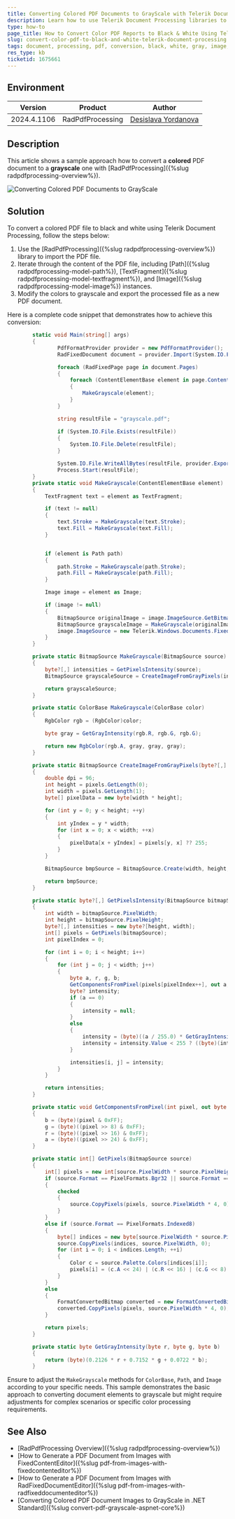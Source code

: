 ```yaml
---
title: Converting Colored PDF Documents to GrayScale with Telerik Document Processing
description: Learn how to use Telerik Document Processing libraries to convert color PDF reports into black and white format.
type: how-to
page_title: How to Convert Color PDF Reports to Black & White Using Telerik Document Processing
slug: convert-color-pdf-to-black-and-white-telerik-document-processing
tags: document, processing, pdf, conversion, black, white, gray, image, convert
res_type: kb
ticketid: 1675661
---
```


## Environment

| Version | Product | Author | 
| ---- | ---- | ---- | 
| 2024.4.1106| RadPdfProcessing |[Desislava Yordanova](https://www.telerik.com/blogs/author/desislava-yordanova)| 

## Description

This article shows a sample approach how to convert a **colored** PDF document to a **grayscale** one with [RadPdfProcessing]({%slug radpdfprocessing-overview%}). 

![Converting Colored PDF Documents to GrayScale](images/convert-grascale-pdf.png)   

## Solution

To convert a colored PDF file to black and white using Telerik Document Processing, follow the steps below:

1. Use the [RadPdfProcessing]({%slug radpdfprocessing-overview%}) library to import the PDF file.
2. Iterate through the content of the PDF file, including [Path]({%slug radpdfprocessing-model-path%}), [TextFragment]({%slug radpdfprocessing-model-textfragment%}), and [Image]({%slug radpdfprocessing-model-image%}) instances.
3. Modify the colors to grayscale and export the processed file as a new PDF document.

Here is a complete code snippet that demonstrates how to achieve this conversion:

```csharp
        static void Main(string[] args)
        {        
                PdfFormatProvider provider = new PdfFormatProvider();
                RadFixedDocument document = provider.Import(System.IO.File.ReadAllBytes(filePath));

                foreach (RadFixedPage page in document.Pages)
                {
                    foreach (ContentElementBase element in page.Content)
                    {
                        MakeGrayscale(element);
                    }
                }

                string resultFile = "grayscale.pdf";

                if (System.IO.File.Exists(resultFile))
                {
                    System.IO.File.Delete(resultFile);
                }

                System.IO.File.WriteAllBytes(resultFile, provider.Export(document, TimeSpan.FromSeconds(10)));
                Process.Start(resultFile);        
        }
        private static void MakeGrayscale(ContentElementBase element)
        {
            TextFragment text = element as TextFragment;

            if (text != null)
            {
                text.Stroke = MakeGrayscale(text.Stroke);
                text.Fill = MakeGrayscale(text.Fill);
            }


            if (element is Path path)
            {
                path.Stroke = MakeGrayscale(path.Stroke);
                path.Fill = MakeGrayscale(path.Fill);
            }

            Image image = element as Image;

            if (image != null)
            {
                BitmapSource originalImage = image.ImageSource.GetBitmapSource();
                BitmapSource grayscaleImage = MakeGrayscale(originalImage);
                image.ImageSource = new Telerik.Windows.Documents.Fixed.Model.Resources.ImageSource(grayscaleImage);
            }
        }

        private static BitmapSource MakeGrayscale(BitmapSource source)
        {
            byte?[,] intensities = GetPixelsIntensity(source);
            BitmapSource grayscaleSource = CreateImageFromGrayPixels(intensities);

            return grayscaleSource;
        }

        private static ColorBase MakeGrayscale(ColorBase color)
        {
            RgbColor rgb = (RgbColor)color;

            byte gray = GetGrayIntensity(rgb.R, rgb.G, rgb.G);

            return new RgbColor(rgb.A, gray, gray, gray);
        }

        private static BitmapSource CreateImageFromGrayPixels(byte?[,] pixels)
        {
            double dpi = 96;
            int height = pixels.GetLength(0);
            int width = pixels.GetLength(1);
            byte[] pixelData = new byte[width * height];

            for (int y = 0; y < height; ++y)
            {
                int yIndex = y * width;
                for (int x = 0; x < width; ++x)
                {
                    pixelData[x + yIndex] = pixels[y, x] ?? 255;
                }
            }

            BitmapSource bmpSource = BitmapSource.Create(width, height, dpi, dpi, PixelFormats.Gray8, null, pixelData, width);

            return bmpSource;
        }

        private static byte?[,] GetPixelsIntensity(BitmapSource bitmapSource)
        {
            int width = bitmapSource.PixelWidth;
            int height = bitmapSource.PixelHeight;
            byte?[,] intensities = new byte?[height, width];
            int[] pixels = GetPixels(bitmapSource);
            int pixelIndex = 0;

            for (int i = 0; i < height; i++)
            {
                for (int j = 0; j < width; j++)
                {
                    byte a, r, g, b;
                    GetComponentsFromPixel(pixels[pixelIndex++], out a, out r, out g, out b);
                    byte? intensity;
                    if (a == 0)
                    {
                        intensity = null;
                    }
                    else
                    {
                        intensity = (byte)((a / 255.0) * GetGrayIntensity(r, g, b));
                        intensity = intensity.Value < 255 ? ((byte)(intensity.Value + 1)) : intensity.Value;
                    }

                    intensities[i, j] = intensity;
                }
            }

            return intensities;
        }

        private static void GetComponentsFromPixel(int pixel, out byte a, out byte r, out byte g, out byte b)
        {
            b = (byte)(pixel & 0xFF);
            g = (byte)((pixel >> 8) & 0xFF);
            r = (byte)((pixel >> 16) & 0xFF);
            a = (byte)((pixel >> 24) & 0xFF);
        }

        private static int[] GetPixels(BitmapSource source)
        {
            int[] pixels = new int[source.PixelWidth * source.PixelHeight];
            if (source.Format == PixelFormats.Bgr32 || source.Format == PixelFormats.Bgra32 || source.Format == PixelFormats.Pbgra32)
            {
                checked
                {
                    source.CopyPixels(pixels, source.PixelWidth * 4, 0);
                }
            }
            else if (source.Format == PixelFormats.Indexed8)
            {
                byte[] indices = new byte[source.PixelWidth * source.PixelHeight];
                source.CopyPixels(indices, source.PixelWidth, 0);
                for (int i = 0; i < indices.Length; ++i)
                {
                    Color c = source.Palette.Colors[indices[i]];
                    pixels[i] = (c.A << 24) | (c.R << 16) | (c.G << 8) | (c.B << 0);
                }
            }
            else
            {
                FormatConvertedBitmap converted = new FormatConvertedBitmap(source, PixelFormats.Bgra32, null, 0);
                converted.CopyPixels(pixels, source.PixelWidth * 4, 0);
            }

            return pixels;
        }

        private static byte GetGrayIntensity(byte r, byte g, byte b)
        {
            return (byte)(0.2126 * r + 0.7152 * g + 0.0722 * b);
        }
```

Ensure to adjust the `MakeGrayscale` methods for `ColorBase`, `Path`, and `Image` according to your specific needs. This sample demonstrates the basic approach to converting document elements to grayscale but might require adjustments for complex scenarios or specific color processing requirements.

## See Also

- [RadPdfProcessing Overview]({%slug radpdfprocessing-overview%})
- [How to Generate a PDF Document from Images with FixedContentEditor]({%slug pdf-from-images-with-fixedcontenteditor%}) 
- [How to Generate a PDF Document from Images with RadFixedDocumentEditor]({%slug pdf-from-images-with-radfixeddocumenteditor%})
- [Converting Colored PDF Document Images to GrayScale in .NET Standard]({%slug convert-pdf-grayscale-aspnet-core%})
